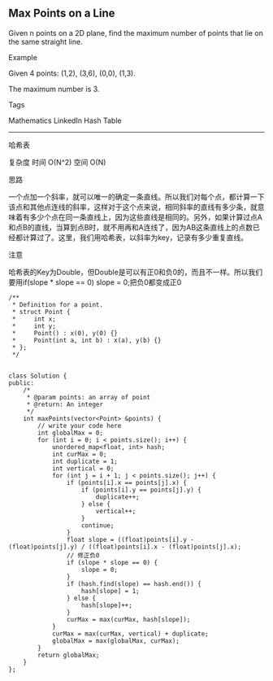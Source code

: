 ## Max Points on a Line  ##

Given n points on a 2D plane, find the maximum number of points that lie on the same straight line.

Example

Given 4 points: (1,2), (3,6), (0,0), (1,3).

The maximum number is 3.

Tags 

Mathematics LinkedIn Hash Table

----------
哈希表

复杂度
时间 O(N^2) 空间 O(N)

思路

一个点加一个斜率，就可以唯一的确定一条直线。所以我们对每个点，都计算一下该点和其他点连线的斜率，这样对于这个点来说，相同斜率的直线有多少条，就意味着有多少个点在同一条直线上，因为这些直线是相同的。另外，如果计算过点A和点B的直线，当算到点B时，就不用再和A连线了，因为AB这条直线上的点数已经都计算过了。这里，我们用哈希表，以斜率为key，记录有多少重复直线。

注意

哈希表的Key为Double，但Double是可以有正0和负0的，而且不一样。所以我们要用if(slope * slope == 0) slope = 0;把负0都变成正0

	/**
	 * Definition for a point.
	 * struct Point {
	 *     int x;
	 *     int y;
	 *     Point() : x(0), y(0) {}
	 *     Point(int a, int b) : x(a), y(b) {}
	 * };
	 */
	
	
	class Solution {
	public:
	    /*
	     * @param points: an array of point
	     * @return: An integer
	     */
	    int maxPoints(vector<Point> &points) {
	        // write your code here
	        int globalMax = 0;
	        for (int i = 0; i < points.size(); i++) {
	            unordered_map<float, int> hash;
	            int curMax = 0;
	            int duplicate = 1;
	            int vertical = 0;
	            for (int j = i + 1; j < points.size(); j++) {
	                if (points[i].x == points[j].x) {
	                    if (points[i].y == points[j].y) {
	                        duplicate++;
	                    } else {
	                        vertical++;
	                    }
	                    continue;
	                }
	                float slope = ((float)points[i].y - (float)points[j].y) / ((float)points[i].x - (float)points[j].x);
	                // 修正负0
	                if (slope * slope == 0) {
	                    slope = 0;
	                }
	                if (hash.find(slope) == hash.end()) {
	                    hash[slope] = 1;
	                } else {
	                    hash[slope]++;
	                }
	                curMax = max(curMax, hash[slope]);
	            }
	            curMax = max(curMax, vertical) + duplicate;
	            globalMax = max(globalMax, curMax);
	        }
	        return globalMax;
	    }
	};